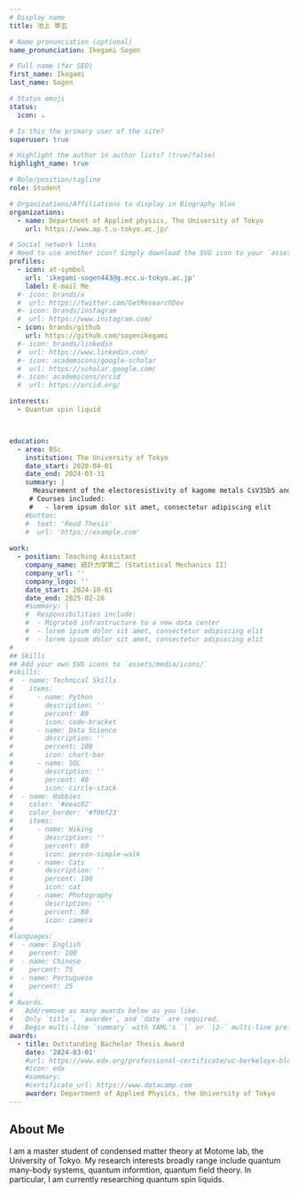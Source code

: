 ```yaml
---
# Display name
title: 池上 草玄

# Name pronunciation (optional)
name_pronunciation: Ikegami Sogen

# Full name (for SEO)
first_name: Ikegami
last_name: Sogen

# Status emoji
status:
  icon: ☕️

# Is this the primary user of the site?
superuser: true

# Highlight the author in author lists? (true/false)
highlight_name: true

# Role/position/tagline
role: Student

# Organizations/Affiliations to display in Biography blox
organizations:
  - name: Department of Applied physics, The University of Tokyo
    url: https://www.ap.t.u-tokyo.ac.jp/

# Social network links
# Need to use another icon? Simply download the SVG icon to your `assets/media/icons/` folder.
profiles:
  - icon: at-symbol
    url: 'ikegami-sogen443@g.ecc.u-tokyo.ac.jp'
    label: E-mail Me
  #- icon: brands/x
  #  url: https://twitter.com/GetResearchDev
  #- icon: brands/instagram
  #  url: https://www.instagram.com/
  - icon: brands/github
    url: https://github.com/sogenikegami
  #- icon: brands/linkedin
  #  url: https://www.linkedin.com/
  #- icon: academicons/google-scholar
  #  url: https://scholar.google.com/
  #- icon: academicons/orcid
  #  url: https://orcid.org/

interests:
  - Quantum spin liquid



education:
  - area: BSc
    institution: The University of Tokyo
    date_start: 2020-04-01
    date_end: 2024-03-31
    summary: |
      Measurement of the electoresistivity of kagome metals CsV3Sb5 and CsCr3Sb5 under tensile/compressive strain  Supervised by [Takasada Shibauchi](https://qpm.k.u-tokyo.ac.jp/).
     # Courses included:
     #   - lorem ipsum dolor sit amet, consectetur adipiscing elit
    #button:
    #  text: 'Read Thesis'
    #  url: 'https://example.com'
      
work:
  - position: Teaching Assistant
    company_name: 統計力学第二 (Statistical Mechanics II)
    company_url: ''
    company_logo: ''
    date_start: 2024-10-01
    date_end: 2025-02-28
    #summary: |
    #  Responsibilities include:
    #  - Migrated infrastructure to a new data center
    #  - lorem ipsum dolor sit amet, consectetur adipiscing elit
    #  - lorem ipsum dolor sit amet, consectetur adipiscing elit
#
## Skills
## Add your own SVG icons to `assets/media/icons/`
#skills:
#  - name: Technical Skills
#    items:
#      - name: Python
#        description: ''
#        percent: 80
#        icon: code-bracket
#      - name: Data Science
#        description: ''
#        percent: 100
#        icon: chart-bar
#      - name: SQL
#        description: ''
#        percent: 40
#        icon: circle-stack
#  - name: Hobbies
#    color: '#eeac02'
#    color_border: '#f0bf23'
#    items:
#      - name: Hiking
#        description: ''
#        percent: 60
#        icon: person-simple-walk
#      - name: Cats
#        description: ''
#        percent: 100
#        icon: cat
#      - name: Photography
#        description: ''
#        percent: 80
#        icon: camera
#
#languages:
#  - name: English
#    percent: 100
#  - name: Chinese
#    percent: 75
#  - name: Portuguese
#    percent: 25
#
# Awards.
#   Add/remove as many awards below as you like.
#   Only `title`, `awarder`, and `date` are required.
#   Begin multi-line `summary` with YAML's `|` or `|2-` multi-line prefix and indent 2 spaces below.
awards:
  - title: Outstanding Bachelor Thesis Award
    date: '2024-03-01'
    #url: https://www.edx.org/professional-certificate/uc-berkeleyx-blockchain-fundamentals
    #icon: edx
    #summary:
    #certificate_url: https://www.datacamp.com
    awarder: Department of Applied Physics, the University of Tokyo
---
```



## About Me

I am a master student of condensed matter theory at Motome lab, the University of Tokyo.
My research interests broadly range include quantum many-body systems, quantum informtion, quantum field theory.
In particular, I am currently researching quantum spin liquids. 

